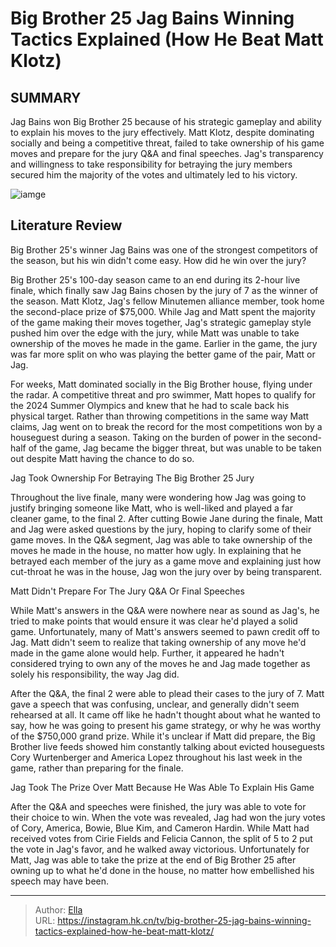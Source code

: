 # Big Brother 25 Jag Bains  Winning Tactics Explained (How He Beat Matt Klotz)


## SUMMARY 



  Jag Bains won Big Brother 25 because of his strategic gameplay and ability to explain his moves to the jury effectively.   Matt Klotz, despite dominating socially and being a competitive threat, failed to take ownership of his game moves and prepare for the jury Q&amp;A and final speeches.   Jag&#39;s transparency and willingness to take responsibility for betraying the jury members secured him the majority of the votes and ultimately led to his victory.  

![iamge](https://static1.srcdn.com/wordpress/wp-content/uploads/2023/11/jag-bains-big-brother-25-winner.jpg)

## Literature Review
Big Brother 25&#39;s winner Jag Bains was one of the strongest competitors of the season, but his win didn&#39;t come easy. How did he win over the jury?




Big Brother 25&#39;s 100-day season came to an end during its 2-hour live finale, which finally saw Jag Bains chosen by the jury of 7 as the winner of the season. Matt Klotz, Jag&#39;s fellow Minutemen alliance member, took home the second-place prize of $75,000. While Jag and Matt spent the majority of the game making their moves together, Jag&#39;s strategic gameplay style pushed him over the edge with the jury, while Matt was unable to take ownership of the moves he made in the game. Earlier in the game, the jury was far more split on who was playing the better game of the pair, Matt or Jag.




For weeks, Matt dominated socially in the Big Brother house, flying under the radar. A competitive threat and pro swimmer, Matt hopes to qualify for the 2024 Summer Olympics and knew that he had to scale back his physical target. Rather than throwing competitions in the same way Matt claims, Jag went on to break the record for the most competitions won by a houseguest during a season. Taking on the burden of power in the second-half of the game, Jag became the bigger threat, but was unable to be taken out despite Matt having the chance to do so.


 Jag Took Ownership For Betraying The Big Brother 25 Jury 

 

Throughout the live finale, many were wondering how Jag was going to justify bringing someone like Matt, who is well-liked and played a far cleaner game, to the final 2. After cutting Bowie Jane during the finale, Matt and Jag were asked questions by the jury, hoping to clarify some of their game moves. In the Q&amp;A segment, Jag was able to take ownership of the moves he made in the house, no matter how ugly. In explaining that he betrayed each member of the jury as a game move and explaining just how cut-throat he was in the house, Jag won the jury over by being transparent.






 Matt Didn&#39;t Prepare For The Jury Q&amp;A Or Final Speeches 
          

While Matt&#39;s answers in the Q&amp;A were nowhere near as sound as Jag&#39;s, he tried to make points that would ensure it was clear he&#39;d played a solid game. Unfortunately, many of Matt&#39;s answers seemed to pawn credit off to Jag. Matt didn&#39;t seem to realize that taking ownership of any move he&#39;d made in the game alone would help. Further, it appeared he hadn&#39;t considered trying to own any of the moves he and Jag made together as solely his responsibility, the way Jag did.

After the Q&amp;A, the final 2 were able to plead their cases to the jury of 7. Matt gave a speech that was confusing, unclear, and generally didn&#39;t seem rehearsed at all. It came off like he hadn&#39;t thought about what he wanted to say, how he was going to present his game strategy, or why he was worthy of the $750,000 grand prize. While it&#39;s unclear if Matt did prepare, the Big Brother live feeds showed him constantly talking about evicted houseguests Cory Wurtenberger and America Lopez throughout his last week in the game, rather than preparing for the finale.






 Jag Took The Prize Over Matt Because He Was Able To Explain His Game 
          

After the Q&amp;A and speeches were finished, the jury was able to vote for their choice to win. When the vote was revealed, Jag had won the jury votes of Cory, America, Bowie, Blue Kim, and Cameron Hardin. While Matt had received votes from Cirie Fields and Felicia Cannon, the split of 5 to 2 put the vote in Jag&#39;s favor, and he walked away victorious. Unfortunately for Matt, Jag was able to take the prize at the end of Big Brother 25 after owning up to what he&#39;d done in the house, no matter how embellished his speech may have been.



---

> Author: [Ella](https://instagram.hk.cn/)  
> URL: https://instagram.hk.cn/tv/big-brother-25-jag-bains-winning-tactics-explained-how-he-beat-matt-klotz/  

